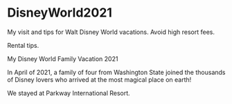 # DisneyWorld2021
My visit and tips for Walt Disney World vacations.
Avoid high resort fees. 

Rental tips.
<html>
<head>

<meta charset="UTF-8" />

My Disney World Family Vacation 2021


</head>

<body>

<div id="example"> 

In April of 2021, a family of four 
from Washington State joined the
 thousands of Disney lovers who arrived at 
the most magical place on earth!

</div>
We stayed at Parkway International Resort.
</body>

</html>
